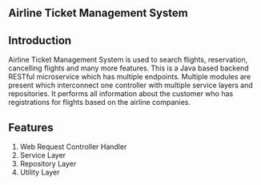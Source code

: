 **Airline Ticket Management System**
-------------------------------------

**Introduction**
----------------
Airline Ticket Management System is used to search flights, reservation, cancelling flights and many more features. This is a Java based backend RESTful microservice which has multiple endpoints. Multiple modules are present
which interconnect one controller with multiple service layers and repositories. It performs all information about the customer who has registrations for flights based on the airline companies.

**Features**
-------------
1) Web Request Controller Handler
2) Service Layer
3) Repository Layer
4) Utility Layer
